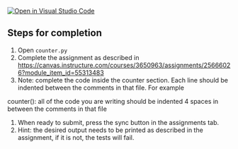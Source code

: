 [![Open in Visual Studio Code](https://classroom.github.com/assets/open-in-vscode-c66648af7eb3fe8bc4f294546bfd86ef473780cde1dea487d3c4ff354943c9ae.svg)](https://classroom.github.com/online_ide?assignment_repo_id=9656322&assignment_repo_type=AssignmentRepo)

## Steps for completion

1. Open `counter.py`
1. Complete the assignment as described in https://canvas.instructure.com/courses/3650963/assignments/25666026?module_item_id=55313483
3. Note: complete the code inside the counter section.  Each line should be indented between the comments in that file.  For example

counter():
    all of the
    code you are writing
    should be indented 4 spaces
    in between the comments in that file

1. When ready to submit, press the sync button in the assignments tab.
1.  Hint: the desired output needs to be printed as described in the assignment, if it is not, the tests will fail.
